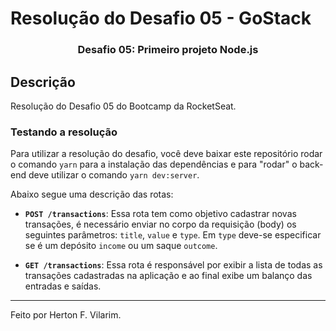 # Resolução do Desafio 05 - GoStack

<h3 align="center">
  Desafio 05: Primeiro projeto Node.js
</h3>

## Descrição

Resolução do Desafio 05 do Bootcamp da RocketSeat.

### Testando a resolução

Para utilizar a resolução do desafio, você deve baixar este repositório rodar o comando `yarn` para a instalação das dependências e para "rodar" o back-end deve utilizar o comando `yarn dev:server`.

Abaixo segue uma descrição das rotas:

- **`POST /transactions`**: Essa rota tem como objetivo cadastrar novas transações, é necessário enviar no corpo da requisição (body) os seguintes parâmetros: `title`, `value` e `type`. Em `type` deve-se especificar se é um depósito `income` ou um saque `outcome`.

- **`GET /transactions`**: Essa rota é responsável por exibir a lista de todas as transações cadastradas na aplicação e ao final exibe um balanço das entradas e saídas.

---

Feito por Herton F. Vilarim.
